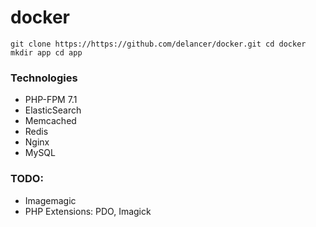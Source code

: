 # docker

`
git clone https://https://github.com/delancer/docker.git
cd docker
mkdir app
cd app
`

### Technologies
* PHP-FPM 7.1
* ElasticSearch
* Memcached
* Redis
* Nginx
* MySQL

### TODO:
- Imagemagic
- PHP Extensions: PDO, Imagick
